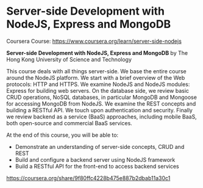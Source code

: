 # Server-side Development with NodeJS, Express and MongoDB


Coursera Course: https://www.coursera.org/learn/server-side-nodejs

<b> Server-side Development with NodeJS, Express and MongoDB</b> 
by The Hong Kong University of Science and Technology



This course deals with all things server-side. We base the entire course around the NodeJS platform. We start with a brief overview of the Web protocols: HTTP and HTTPS. We examine NodeJS and NodeJS modules: Express for building web servers. On the database side, we review basic CRUD operations, NoSQL databases, in particular MongoDB and Mongoose for accessing MongoDB from NodeJS. We examine the REST concepts and building a RESTful API. We touch upon authentication and security. Finally we review backend as a service (BaaS) approaches, including mobile BaaS, both open-source and commercial BaaS services.

At the end of this course, you will be able to:

- Demonstrate an understanding of server-side concepts, CRUD and REST
- Build and configure a backend server using NodeJS framework
- Build a RESTful API for the front-end to access backend services


https://coursera.org/share/9f80ffc4228b475e887b2dbab11a30c1
